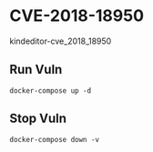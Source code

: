 # CVE-2018-18950

kindeditor-cve_2018_18950

## Run Vuln

```
docker-compose up -d
```

## Stop Vuln

```
docker-compose down -v
```

